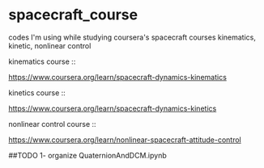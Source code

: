 # spacecraft_course
codes I'm using while studying coursera's spacecraft courses kinematics, kinetic, nonlinear control

kinematics course :: 

https://www.coursera.org/learn/spacecraft-dynamics-kinematics

kinetics course ::

https://www.coursera.org/learn/spacecraft-dynamics-kinetics

nonlinear control course ::

https://www.coursera.org/learn/nonlinear-spacecraft-attitude-control

##TODO
1- organize QuaternionAndDCM.ipynb 
